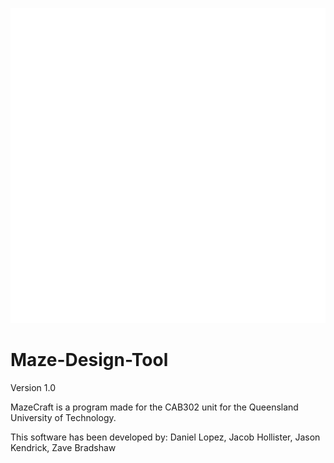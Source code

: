 ![alt text](https://github.com/KendrickwithCode/Maze-Design-Tool/blob/main/img/MazeCraft-logos_transparent.png?raw=true)


# Maze-Design-Tool
Version 1.0

MazeCraft is a program made for the CAB302 unit for the Queensland University of Technology.

This software has been developed by: Daniel Lopez, Jacob Hollister, Jason Kendrick, Zave Bradshaw
